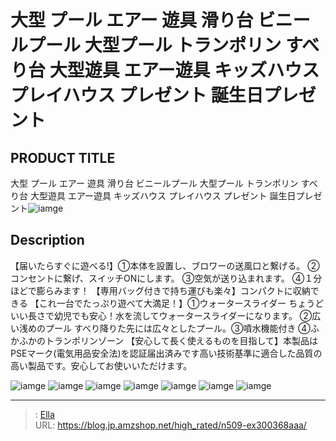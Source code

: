 # 大型 プール エアー 遊具 滑り台 ビニールプール 大型プール トランポリン すべり台 大型遊具 エアー遊具 キッズハウス プレイハウス プレゼント 誕生日プレゼント


## PRODUCT TITLE 

大型 プール エアー 遊具 滑り台 ビニールプール 大型プール トランポリン すべり台 大型遊具 エアー遊具 キッズハウス プレイハウス プレゼント 誕生日プレゼント![iamge](https://b2bfiles1.gigab2b.cn/image/wkseller/305/20230213_65d6d9b9cb2160e67065481414d853b3.jpg)

## Description

【届いたらすぐに遊べる!】①本体を設置し、ブロワーの送風口と繋げる。 ②コンセントに繋げ、スイッチONにします。 ③空気が送り込まれます。 ④１分ほどで膨らみます！
【専用バッグ付きで持ち運びも楽々】コンパクトに収納できる
【これ一台でたっぷり遊べて大満足！】①ウォータースライダー ちょうどいい長さで幼児でも安心！水を流してウォータースライダーになります。 ②広い浅めのプール すべり降りた先には広々としたプール。③噴水機能付き ④ふかふかのトランポリンゾーン
【安心して長く使えるものを目指して】本製品はPSEマーク(電気用品安全法)を認証届出済みです高い技術基準に適合した品質の高い製品です。安心してお使いいただけます。






![iamge](https://b2bfiles1.gigab2b.cn/image/wkseller/305/20230213_27aa5342ed2dcd5deb4f0dfa37d93945.jpg)
![iamge](https://b2bfiles1.gigab2b.cn/image/wkseller/305/20230213_2a8ff923d59a3a75538758d8420937da.jpg)
![iamge](https://b2bfiles1.gigab2b.cn/image/wkseller/305/20230213_d37c508e712ece10cbc2a57987bba75c.jpg)
![iamge](https://b2bfiles1.gigab2b.cn/image/wkseller/305/20230213_eb4de71b8dd714f87f7d828a98813f22.jpg)
![iamge](https://b2bfiles1.gigab2b.cn/image/wkseller/305/20230213_9658caba13fdde9e5b6a1faa78046da5.jpg)
![iamge](https://b2bfiles1.gigab2b.cn/image/wkseller/305/20230213_e6263951785066083491ffab25c97f5f.jpg)
![iamge](https://b2bfiles1.gigab2b.cn/image/wkseller/305/20230213_8025e782d9213487f515537e628c094a.jpg)


---

> : [Ella](https://blog.jp.amzshop.net/)  
> URL: https://blog.jp.amzshop.net/high_rated/n509-ex300368aaa/  

